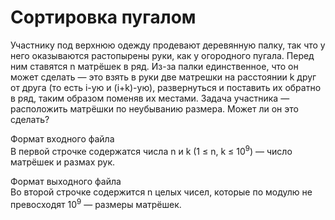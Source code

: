 # Сортировка пугалом
Участнику под верхнюю одежду продевают деревянную палку, так что у него
оказываются растопырены руки, как у огородного пугала. Перед ним ставятся n матрёшек в ряд. Из-за палки единственное, что он может сделать — это взять в руки
две матрешки на расстоянии k друг от друга (то есть i-ую и (i+k)-ую), развернуться
и поставить их обратно в ряд, таким образом поменяв их местами.
Задача участника — расположить матрёшки по неубыванию размера. Может ли он это сделать?

Формат входного файла <br />
В первой строчке содержатся числа n и k (1 &le; n, k &le; 10<sup>9</sup>) — число матрёшек и
размах рук.

Формат выходного файла <br />
Во второй строчке содержится n целых чисел, которые по модулю не превосходят 10<sup>9</sup> — размеры матрёшек.
